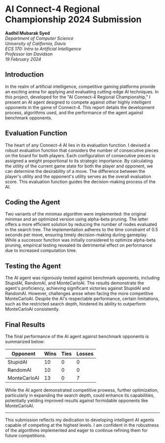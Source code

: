 # AI Connect-4 Regional Championship 2024 Submission

**Aadhil Mubarak Syed**  
*Department of Computer Science*  
*University of California, Davis*  
*ECS 170: Intro to Artificial Intelligence*  
*Professor Ian Davidson*  
*19 February 2024*

## Introduction

In the realm of artificial intelligence, competitive gaming platforms provide an exciting arena for applying and evaluating cutting-edge AI techniques. In this project, developed for the "AI Connect-4 Regional Championship," I present an AI agent designed to compete against other highly intelligent opponents in the game of Connect-4. This report details the development process, algorithms used, and the performance of the agent against benchmark opponents.

## Evaluation Function

The heart of any Connect-4 AI lies in its evaluation function. I devised a robust evaluation function that considers the number of consecutive pieces on the board for both players. Each configuration of consecutive pieces is assigned a weight proportional to its strategic importance. By calculating the utility of the current game state for both the player and opponent, we can determine the desirability of a move. The difference between the player's utility and the opponent's utility serves as the overall evaluation score. This evaluation function guides the decision-making process of the AI.

## Coding the Agent

Two variants of the minimax algorithm were implemented: the original minimax and an optimized version using alpha-beta pruning. The latter offers a more efficient solution by reducing the number of nodes evaluated in the search tree. The implementation adheres to the time constraint of 0.5 seconds per move, ensuring timely decision-making during gameplay. While a successor function was initially considered to optimize alpha-beta pruning, empirical testing revealed its detrimental effect on performance due to increased computation time.

## Testing the Agent

The AI agent was rigorously tested against benchmark opponents, including StupidAI, RandomAI, and MonteCarloAI. The results demonstrate the agent's proficiency, achieving significant victories against StupidAI and RandomAI. However, challenges arose when facing the more competitive MonteCarloAI. Despite the AI's respectable performance, certain limitations, such as the restricted search depth, hindered its ability to outperform MonteCarloAI consistently.

## Final Results

The final performance of the AI agent against benchmark opponents is summarized below:

| Opponent     | Wins | Ties | Losses |
|--------------|------|------|--------|
| StupidAI     | 10   | 0    | 0      |
| RandomAI     | 10   | 0    | 0      |
| MonteCarloAI | 13   | 0    | 7      |

While the AI agent demonstrated competitive prowess, further optimization, particularly in expanding the search depth, could enhance its capabilities, potentially yielding improved results against formidable opponents like MonteCarloAI.

---

This submission reflects my dedication to developing intelligent AI agents capable of competing at the highest levels. I am confident in the robustness of the algorithms implemented and eager to continue refining them for future competitions.
